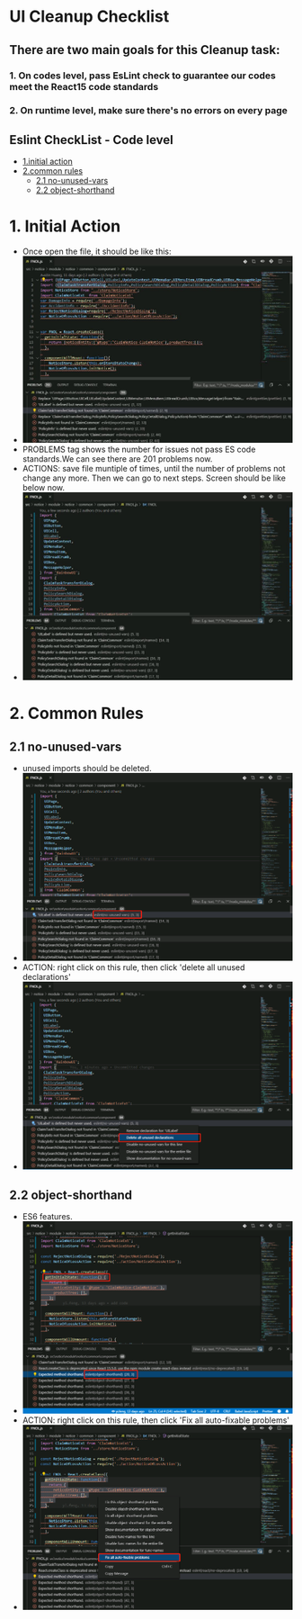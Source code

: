 # UI Cleanup Checklist

## There are two main goals for this Cleanup task:
### 1. On codes level, pass EsLint check to guarantee our codes meet the React15 code standards
### 2. On runtime level, make sure there's no errors on every page
<!-- TOC -->
## Eslint CheckList - Code level
- [1.initial action](#1-initial-action)
- [2.common rules](#2-common-rules)
  - [2.1 no-unused-vars](#21-no-unused-vars)
  - [2.2 object-shorthand](#22-object-shorthand)
<!-- /TOC -->

# 1. Initial Action
* Once open the file, it should be like this: 
* ![initialFile](https://github.com/ebaotech-oss/vault-claim-documentation/blob/master/003.%20UI%20Cleanup%20Checklist/Images/initialFile.png)
* PROBLEMS tag shows the number for issues not pass ES code standards.We can see there are 201 problems now.
* ACTIONS: save file muntiple of times, until the number of problems not change any more. Then we can go to next steps. Screen should be like below now.
* ![initialSavedFile](https://github.com/ebaotech-oss/vault-claim-documentation/blob/master/003.%20UI%20Cleanup%20Checklist/Images/initialSavedFile.png)
# 2. Common Rules
## 2.1 no-unused-vars
* unused imports should be deleted.
* ![no-unused-vars](https://github.com/ebaotech-oss/vault-claim-documentation/blob/master/003.%20UI%20Cleanup%20Checklist/Images/no-used-vars.png)
* ACTION: right click on this rule, then click 'delete all unused declarations'
* ![no-unused-vars-action](https://github.com/ebaotech-oss/vault-claim-documentation/blob/master/003.%20UI%20Cleanup%20Checklist/Images/no-used-vars-action.png)
## 2.2 object-shorthand
* ES6 features.
* ![object-shorthand](https://github.com/ebaotech-oss/vault-claim-documentation/blob/master/003.%20UI%20Cleanup%20Checklist/Images/object-shorthand.png)
* ACTION: right click on this rule, then click 'Fix all auto-fixable problems'
* ![object-shorthand-action](https://github.com/ebaotech-oss/vault-claim-documentation/blob/master/003.%20UI%20Cleanup%20Checklist/Images/object-shorthand-action.png)
